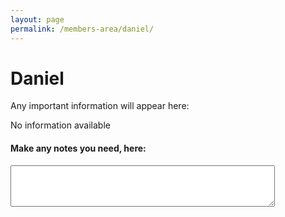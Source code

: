 ```yaml
---
layout: page
permalink: /members-area/daniel/
---
```

<body onpagehide="unload()" onpageshow="load()">
<h1> Daniel </h1>

Any important information will appear here:

No information available

<h4>Make any notes you need, here:</h4>
<textarea id="notes" rows="4" cols="50">
</textarea>

<script>
  function load() {
    document.getElementById("notes").innerHTML = localStorage.getItem("text-box"); 
  function unload() {
    localStorage.setItem("text-box", document.getElementById("notes").innerHTML);
  }
  </script>
